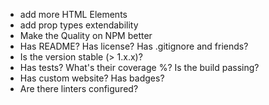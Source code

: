 - add more HTML Elements
- add prop types extendability
- Make the Quality on NPM better
- Has README? Has license? Has .gitignore and friends?
- Is the version stable (> 1.x.x)? 
- Has tests? What's their coverage %? Is the build passing?
- Has custom website? Has badges?
- Are there linters configured?